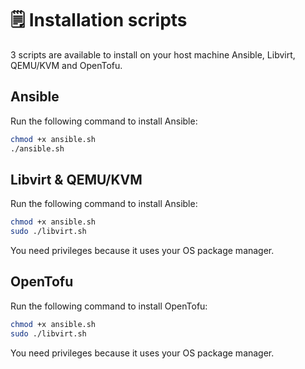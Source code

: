 # 🗒️ Installation scripts

3 scripts are available to install on your host machine Ansible, Libvirt, QEMU/KVM and OpenTofu.  

## Ansible
Run the following command to install Ansible:
```bash
chmod +x ansible.sh
./ansible.sh
```

## Libvirt & QEMU/KVM
Run the following command to install Ansible:
```bash
chmod +x ansible.sh
sudo ./libvirt.sh
```

You need privileges because it uses your OS package manager.

## OpenTofu
Run the following command to install OpenTofu:
```bash
chmod +x ansible.sh
sudo ./libvirt.sh
```

You need privileges because it uses your OS package manager.